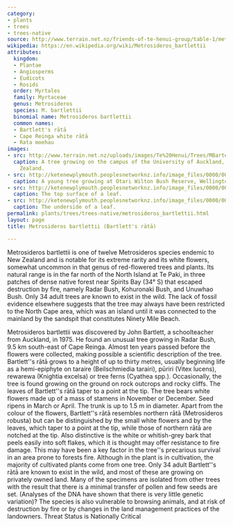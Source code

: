 ```yaml
---
category:
- plants
- trees
- trees-native
source: http://www.terrain.net.nz/friends-of-te-henui-group/table-1/metrosideros-bartlettii-bartlett-s-rata.html
wikipedia: https://en.wikipedia.org/wiki/Metrosideros_bartlettii
attributes:
  kingdom:
  - Plantae
  - Angiosperms
  - Eudicots
  - Rosids
  order: Myrtales
  family: Myrtaceae
  genus: Metrosideros
  species: M. bartlettii
  binomial name: Metrosideros bartlettii
  common names:
  - Bartlett's rātā
  - Cape Reinga white rātā
  - Rata moehau
images:
- src: http://www.terrain.net.nz/uploads/images/Te%20Henui/Trees/MBartettii877.jpg
  caption: A tree growing on the campus of the University of Auckland, Auckland, New
    Zealand.
- src: http://ketenewplymouth.peoplesnetworknz.info/image_files/0000/0004/6924/Metrosideros_bartlettii__Bartletts_rata-001.JPG
  caption: A young tree growing at Otari Wilton Bush Reserve, Wellington.
- src: http://ketenewplymouth.peoplesnetworknz.info/image_files/0000/0004/6929/Metrosideros_bartlettii__Bartletts_rata-003.JPG
  caption: The top surface of a leaf.
- src: http://ketenewplymouth.peoplesnetworknz.info/image_files/0000/0004/6934/Metrosideros_bartlettii__Bartletts_rata-004.JPG
  caption: The underside of a leaf.
permalink: plants/trees/trees-native/metrosideros_bartlettii.html
layout: page
title: Metrosideros bartlettii (Bartlett's rātā)

---
```

Metrosideros bartlettii is one of twelve Metrosideros species endemic to New Zealand and is notable for its extreme rarity and its white flowers, somewhat uncommon in that genus of red-flowered trees and plants. Its natural range is in the far north of the North Island at Te Paki, in three patches of dense native forest near Spirits Bay (34° S) that escaped destruction by fire, namely Radar Bush, Kohuronaki Bush, and Unuwhao Bush. Only 34 adult trees are known to exist in the wild. The lack of fossil evidence elsewhere suggests that the tree may always have been restricted to the North Cape area, which was an island until it was connected to the mainland by the sandspit that constitutes Ninety Mile Beach.

Metrosideros bartlettii was discovered by John Bartlett, a schoolteacher from Auckland, in 1975. He found an unusual tree growing in Radar Bush, 9.5 km south-east of Cape Reinga. Almost ten years passed before the flowers were collected, making possible a scientific description of the tree. Bartlett''s rātā grows to a height of up to thirty metres, usually beginning life as a hemi-epiphyte on taraire (Beilschmiedia tarairi), pūriri (Vitex lucens), rewarewa (Knightia excelsa) or tree ferns (Cyathea spp.). Occasionally, the tree is found growing on the ground on rock outcrops and rocky cliffs. The leaves of Bartlett''s rātā taper to a point at the tip. The tree bears white flowers made up of a mass of stamens in November or December. Seed ripens in March or April. The trunk is up to 1.5 m in diameter. Apart from the colour of the flowers, Bartlett''s rātā resembles northern rātā (Metrosideros robusta) but can be distinguished by the small white flowers and by the leaves, which taper to a point at the tip, while those of northern rātā are notched at the tip. Also distinctive is the white or whitish-grey bark that peels easily into soft flakes, which it is thought may offer resistance to fire damage. This may have been a key factor in the tree''s precarious survival in an area prone to forests fire.
Although in the plant is in cultivation, the majority of cultivated plants come from one tree. Only 34 adult Bartlett''s rātā are known to exist in the wild, and most of these are growing on privately owned land. Many of the specimens are isolated from other trees with the result that there is a minimal transfer of pollen and few seeds are set. (Analyses of the DNA have shown that there is very little genetic variation)? The species is also vulnerable to browsing animals, and at risk of destruction by fire or by changes in the land management practices of the landowners.
Threat Status is Nationally Critical
